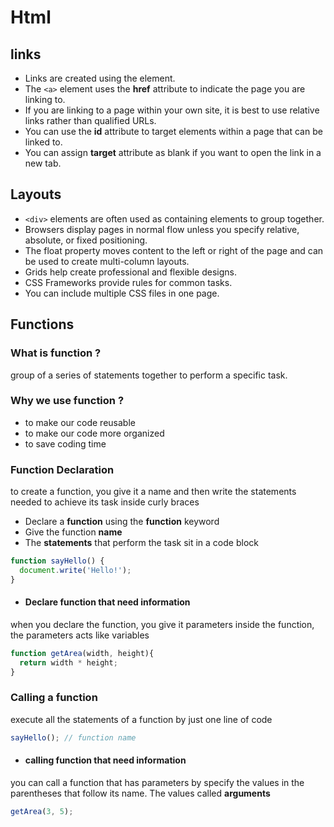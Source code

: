 # Html

## links

* Links are created using the <a> element. <br/>
* The `<a>` element uses the **href** attribute to indicate the page you are linking to. <br/>
* If you are linking to a page within your own site, it is best to use relative links rather than qualified URLs.<br/>
* You can use the **id** attribute to target elements within a page that can be linked to.
* You can assign **target** attribute as blank if you want to open the link in a new tab.

## Layouts
* `<div>` elements are often used as containing elements to group together.
* Browsers display pages in normal flow unless you specify relative, absolute, or fixed positioning.
* The float property moves content to the left or right
of the page and can be used to create multi-column
layouts.
* Grids help create professional and flexible designs.
* CSS Frameworks provide rules for common tasks.
* You can include multiple CSS files in one page.

## Functions

### What is function ?
group of a series of statements together to perform a specific task.

### Why we use function ?
* to make our code reusable
* to make our code more organized
* to save coding time

### Function Declaration
to create a function, you give it a name and then write the statements needed to achieve its task inside curly braces
- Declare a **function** using the **function** keyword
- Give the function **name**
- The **statements** that perform the task sit in a code block

```javascript
function sayHello() {
  document.write('Hello!');
}
```
* #### Declare function that need information
when you declare the function, you give it parameters inside the function, the parameters acts like variables

```javascript
function getArea(width, height){
  return width * height;
}
```

### Calling a function
execute all the statements of a function by just one line of code
```javascript
sayHello(); // function name
```

* #### calling function that need information
you can call a function that has parameters by specify the values in the parentheses that follow its name. The values called **arguments**

```javascript
getArea(3, 5);
```
